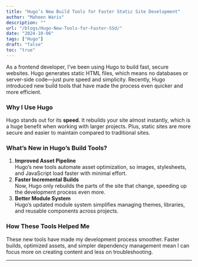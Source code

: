 ```yaml
---
title: "Hugo’s New Build Tools for Faster Static Site Development"
author: "Maheen Waris"
description: ""
url: "/blogs/Hugo-New-Tools-for-Faster-SSd/"
date: "2024-10-06"
tags: ["Hugo"]
draft: "false"
toc: "true"
---
```


As a frontend developer, I’ve been using Hugo to build fast, secure websites. Hugo generates static HTML files, which means no databases or server-side code—just pure speed and simplicity. Recently, Hugo introduced new build tools that have made the process even quicker and more efficient.

### Why I Use Hugo

Hugo stands out for its **speed**. It rebuilds your site almost instantly, which is a huge benefit when working with larger projects. Plus, static sites are more secure and easier to maintain compared to traditional sites.

### What’s New in Hugo’s Build Tools?

1. **Improved Asset Pipeline**  
   Hugo’s new tools automate asset optimization, so images, stylesheets, and JavaScript load faster with minimal effort.
2. **Faster Incremental Builds**  
   Now, Hugo only rebuilds the parts of the site that change, speeding up the development process even more.
3. **Better Module System**  
   Hugo’s updated module system simplifies managing themes, libraries, and reusable components across projects.

### How These Tools Helped Me

These new tools have made my development process smoother. Faster builds, optimized assets, and simpler dependency management mean I can focus more on creating content and less on troubleshooting.



<script src="https://utteranc.es/client.js"
        repo="maheenwaris/Website"
        issue-term="pathname"
        theme="github-dark"
        crossorigin="anonymous"
        async>
</script>
---
